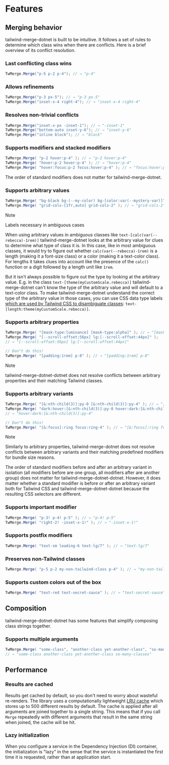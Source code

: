 # Features

## Merging behavior

tailwind-merge-dotnet is built to be intuitive. It follows a set of rules to determine which class wins when there are conflicts. Here is a brief overview of its conflict resolution.

### Last conflicting class wins

```csharp
TwMerge.Merge("p-5 p-2 p-4"); // → "p-4"
```

### Allows refinements

```csharp
TwMerge.Merge("p-3 px-5"); // → "p-3 px-5"
TwMerge.Merge("inset-x-4 right-4"); // → "inset-x-4 right-4"
```

### Resolves non-trivial conflicts

```csharp
TwMerge.Merge("inset-x-px -inset-1"); // → "-inset-1"
TwMerge.Merge("bottom-auto inset-y-6"); // → "inset-y-6"
TwMerge.Merge("inline block"); // → "block"
```

### Supports modifiers and stacked modifiers

```csharp
TwMerge.Merge( "p-2 hover:p-4" ); // → "p-2 hover:p-4"
TwMerge.Merge( "hover:p-2 hover:p-4" ); // → "hover:p-4"
TwMerge.Merge( "hover:focus:p-2 focus:hover:p-4" ); // → "focus:hover:p-4"
```

The order of standard modifiers does not matter for tailwind-merge-dotnet.

### Supports arbitrary values

```csharp
TwMerge.Merge( "bg-black bg-(--my-color) bg-[color:var(--mystery-var)]" ); // → "bg-[color:var(--mystery-var)]"
TwMerge.Merge( "grid-cols-[1fr,auto] grid-cols-2" ); // → "grid-cols-2"
```

> [!Note]
> Labels necessary in ambiguous cases
>
> When using arbitrary values in ambiguous classes like `text-[calc(var(--rebecca)-1rem)]` tailwind-merge-dotnet looks at the arbitrary value for clues to determine what type of class it is. In this case, like in most ambiguous classes, it would try to figure out whether `calc(var(--rebecca)-1rem)` is a length (making it a font-size class) or a color (making it a text-color class). For lengths it takes clues into account like the presence of the `calc()` function or a digit followed by a length unit like `1rem`.
>
> But it isn't always possible to figure out the type by looking at the arbitrary value. E.g. in the class `text-[theme(myCustomScale.rebecca)]` tailwind-merge-dotnet can't know the type of the arbitrary value and will default to a text-color class. To make tailwind-merge-dotnet understand the correct type of the arbitrary value in those cases, you can use CSS data type labels [which are used by Tailwind CSS to disambiguate classes](https://tailwindcss.com/docs/adding-custom-styles#resolving-ambiguities): `text-[length:theme(myCustomScale.rebecca)]`.

### Supports arbitrary properties

```csharp
TwMerge.Merge( "[mask-type:luminance] [mask-type:alpha]" ); // → "[mask-type:alpha]"
TwMerge.Merge( "[--scroll-offset:56px] lg:[--scroll-offset:44px]" );
// → "[--scroll-offset:56px] lg:[--scroll-offset:44px]"

// Don"t do this!
TwMerge.Merge( "[padding:1rem] p-8" ); // → "[padding:1rem] p-8"
```

> [!Note]
> tailwind-merge-dotnet-dotnet does not resolve conflicts between arbitrary properties and their matching Tailwind classes.

### Supports arbitrary variants

```csharp
TwMerge.Merge( "[&:nth-child(3)]:py-0 [&:nth-child(3)]:py-4" ); // → "[&:nth-child(3)]:py-4"
TwMerge.Merge( "dark:hover:[&:nth-child(3)]:py-0 hover:dark:[&:nth-child(3)]:py-4" );
// → "hover:dark:[&:nth-child(3)]:py-4"

// Don"t do this!
TwMerge.Merge( "[&:focus]:ring focus:ring-4" ); // → "[&:focus]:ring focus:ring-4"
```

> [!Note]
> Similarly to arbitrary properties, tailwind-merge-dotnet does not resolve conflicts between arbitrary variants and their matching predefined modifiers for bundle size reasons.

The order of standard modifiers before and after an arbitrary variant in isolation (all modifiers before are one group, all modifiers after are another group) does not matter for tailwind-merge-dotnet-dotnet. 
However, it does matter whether a standard modifier is before or after an arbitrary variant both for Tailwind CSS and tailwind-merge-dotnet-dotnet because the resulting CSS selectors are different.

### Supports important modifier

```csharp
TwMerge.Merge( "p-3! p-4! p-5" ); // → "p-4! p-5"
TwMerge.Merge( "right-2! -inset-x-1!" ); // → "-inset-x-1!"
```

### Supports postfix modifiers

```csharp
TwMerge.Merge( "text-sm leading-6 text-lg/7" ); // → "text-lg/7"
```

### Preserves non-Tailwind classes

```csharp
TwMerge.Merge( "p-5 p-2 my-non-tailwind-class p-4" ); // → "my-non-tailwind-class p-4"
```

### Supports custom colors out of the box

```csharp
TwMerge.Merge( "text-red text-secret-sauce" ); // → "text-secret-sauce"
```

## Composition

tailwind-merge-dotnet-dotnet has some features that simplify composing class strings together.

### Supports multiple arguments

```csharp
TwMerge.Merge( "some-class", "another-class yet-another-class", "so-many-classes" );
// → "some-class another-class yet-another-class so-many-classes"
```

## Performance

### Results are cached

Results get cached by default, so you don't need to worry about wasteful re-renders. 
The library uses a computationally lightweight [LRU cache](https://en.wikipedia.org/wiki/Cache_replacement_policies#Least_recently_used_(LRU)) which stores up to 500 different results by default. 
The cache is applied after all arguments are joined together to a single string. 
This means that if you call `Merge` repeatedly with different arguments that result in the same string when joined, the cache will be hit.

### Lazy initialization

When you configure a service in the Dependency Injection (DI) container, the initialization is "lazy" in the sense that the service is instantiated the first time it is requested, rather than at application start.
